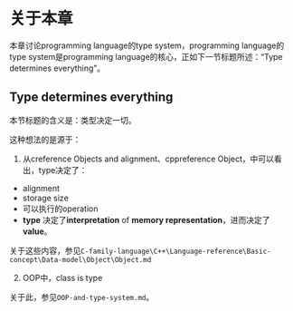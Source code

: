 # 关于本章

本章讨论programming language的type system，programming language的type system是programming language的核心，正如下一节标题所述：“Type determines everything”。



## Type determines everything

本节标题的含义是：类型决定一切。

这种想法的是源于：

1. 从creference Objects and alignment、cppreference  Object，中可以看出，type决定了：

- alignment
- storage size
- 可以执行的operation
- **type** 决定了**interpretation** of **memory representation**，进而决定了 **value**。

关于这些内容，参见`C-family-language\C++\Language-reference\Basic-concept\Data-model\Object\Object.md`

2. OOP中，class is type

关于此，参见`OOP-and-type-system.md`。

